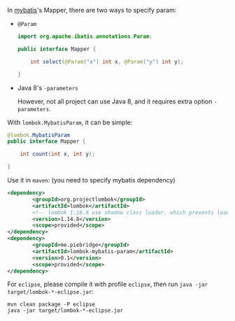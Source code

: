 In [mybatis](http://www.mybatis.org/mybatis-3)'s Mapper, there are two ways to specify param:

- `@Param`

  ```java
  import org.apache.ibatis.annotations.Param;

  public interface Mapper {

      int select(@Param("x") int x, @Param("y") int y);

  }
  ```

- Java 8's `-parameters`

  However, not all project can use Java 8, and it requires extra option `-parameters`.


With `lombok.MybatisParam`, it can be simple:

```java
@lombok.MybatisParam
public interface Mapper {

    int count(int x, int y);

}
```

Use it in `maven`: (you need to specify mybatis dependency)

```xml
<dependency>
        <groupId>org.projectlombok</groupId>
        <artifactId>lombok</artifactId>
        <!-- lombok 1.16.X use shadow class loader, which prevents load lombok extension -->
        <version>1.14.8</version>
        <scope>provided</scope>
</dependency>
<dependency>
        <groupId>me.piebridge</groupId>
        <artifactId>lombok-mybatis-param</artifactId>
        <version>0.1</version>
        <scope>provided</scope>
</dependency>
```

For `eclipse`, please compile it with profile `eclipse`, then run `java -jar target/lombok-*-eclipse.jar`:

```shell
mvn clean package -P eclipse
java -jar target/lombok-*-eclipse.jar
```


